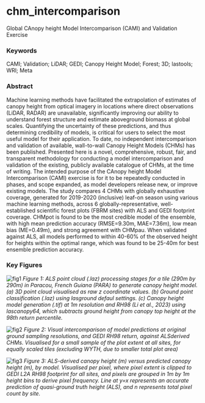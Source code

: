 # chm_intercomparison
Global CAnopy height Model Intercomparison (CAMI) and Validation Exercise

### Keywords
CAMI; Validation; LiDAR; GEDI; Canopy Height Model; Forest; 3D; lastools; WRI; Meta

### Abstract
Machine learning methods have facilitated the extrapolation of estimates of canopy height from optical imagery in locations where direct observations (LiDAR, RADAR) are unavailable, significantly improving our ability to understand forest structure and estimate aboveground biomass at global scales. Quantifying the uncertainty of these predictions, and thus determining credibility of models, is critical for users to select the most useful model for their application. To date, no independent intercomparison and validation of available, wall-to-wall Canopy Height Models (CHMs) has been published. Presented here is a novel, comprehensive, robust, fair, and transparent methodology for conducting a model intercomparison and validation of the existing, publicly available catalogue of CHMs, at the time of writing. The intended purpose of the CAnopy height Model Intercomparison (CAMI) exercise is for it to be repeatedly conducted in phases, and scope expanded, as model developers release new, or improve existing models. The study compares 4 CHMs with globally exhaustive coverage, generated for 2019-2020 (inclusive) leaf-on season using various machine learning methods, across 6 globally-representative, well-established scientific forest plots (FBRM sites) with ALS and GEDI footprint coverage. CHMpot is found to be the most credible model of the ensemble, with high mean prediction accuracy (RMSE=9.30m, MAE=7.36m), low mean bias (ME=0.49m), and strong agreement with CHMpau. When validated against ALS, all models performed to within 40-60% of the observed height for heights within the optimal range, which was found to be 25-40m for best ensemble prediction accuracy.

### Key Figures
![fig1](https://github.com/user-attachments/assets/d7304584-7e34-48ec-b953-0077f5d684e8)
*Figure 1: ALS point cloud (.laz) processing stages for a tile (290m by 290m) in Paracou, French Guiana (PARA) to generate canopy height model. (a) 3D point cloud visualised as raw z coordinate values. (b) Ground point classification (.laz) using lasground defaul settings. (c) Canopy height model generation (.tif) at 1m resolution and RH98 (Li et al., 2023) using lascanopy64, which subtracts ground height from canopy top height at the 98th return percentile.*

![fig2](https://github.com/user-attachments/assets/3e766857-3dcf-4398-bab4-e460052d6074)
*Figure 2: Visual intercomparison of model predictions at original ground sampling resolutions, and GEDI RH98 return, against ALSderived CHMs. Visualised for a small sample of the plot extent at all sites, for equally scaled tiles (excluding WYTH, due to smaller total plot area)*

![fig3](https://github.com/user-attachments/assets/14598926-f0a7-451c-be33-bb99482be6eb)
*Figure 3: ALS-derived canopy height (m) versus predicted canopy height (m), by model. Visualised per pixel, where pixel extent is clipped to GEDI L2A RH98 footprint for all sites, and pixels are grouped in 1m by 1m height bins to derive pixel frequency. Line at y=x represents an accurate prediction of quasi-ground truth height (ALS), and n represents total pixel count by site.*

